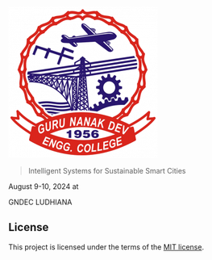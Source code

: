 ![NCIST-24](res/images/logos/light.png)

> Intelligent Systems for Sustainable Smart Cities

August 9-10, 2024
at

GNDEC LUDHIANA

## License

This project is licensed under the terms of the [MIT license](LICENSE).
